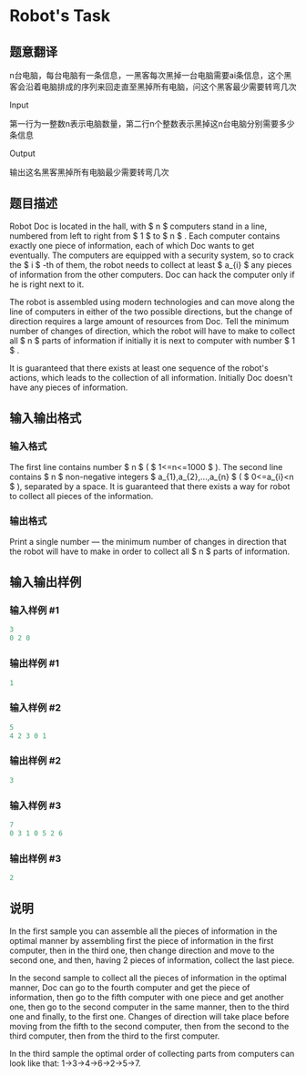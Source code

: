 # Robot&#039;s Task

## 题意翻译

n台电脑，每台电脑有一条信息，一黑客每次黑掉一台电脑需要ai条信息，这个黑客会沿着电脑排成的序列来回走直至黑掉所有电脑，问这个黑客最少需要转弯几次

Input

第一行为一整数n表示电脑数量，第二行n个整数表示黑掉这n台电脑分别需要多少条信息

Output

输出这名黑客黑掉所有电脑最少需要转弯几次

## 题目描述

Robot Doc is located in the hall, with $ n $ computers stand in a line, numbered from left to right from $ 1 $ to $ n $ . Each computer contains exactly one piece of information, each of which Doc wants to get eventually. The computers are equipped with a security system, so to crack the $ i $ -th of them, the robot needs to collect at least $ a_{i} $ any pieces of information from the other computers. Doc can hack the computer only if he is right next to it.

The robot is assembled using modern technologies and can move along the line of computers in either of the two possible directions, but the change of direction requires a large amount of resources from Doc. Tell the minimum number of changes of direction, which the robot will have to make to collect all $ n $ parts of information if initially it is next to computer with number $ 1 $ .

It is guaranteed that there exists at least one sequence of the robot's actions, which leads to the collection of all information. Initially Doc doesn't have any pieces of information.

## 输入输出格式

### 输入格式

The first line contains number $ n $ ( $ 1<=n<=1000 $ ). The second line contains $ n $ non-negative integers $ a_{1},a_{2},...,a_{n} $ ( $ 0<=a_{i}&lt;n $ ), separated by a space. It is guaranteed that there exists a way for robot to collect all pieces of the information.

### 输出格式

Print a single number — the minimum number of changes in direction that the robot will have to make in order to collect all $ n $ parts of information.

## 输入输出样例

### 输入样例 #1

```cpp
3
0 2 0

```
### 输出样例 #1

```cpp
1

```
### 输入样例 #2

```cpp
5
4 2 3 0 1

```
### 输出样例 #2

```cpp
3

```
### 输入样例 #3

```cpp
7
0 3 1 0 5 2 6

```
### 输出样例 #3

```cpp
2

```
## 说明

In the first sample you can assemble all the pieces of information in the optimal manner by assembling first the piece of information in the first computer, then in the third one, then change direction and move to the second one, and then, having 2 pieces of information, collect the last piece.

In the second sample to collect all the pieces of information in the optimal manner, Doc can go to the fourth computer and get the piece of information, then go to the fifth computer with one piece and get another one, then go to the second computer in the same manner, then to the third one and finally, to the first one. Changes of direction will take place before moving from the fifth to the second computer, then from the second to the third computer, then from the third to the first computer.

In the third sample the optimal order of collecting parts from computers can look like that: 1->3->4->6->2->5->7.

